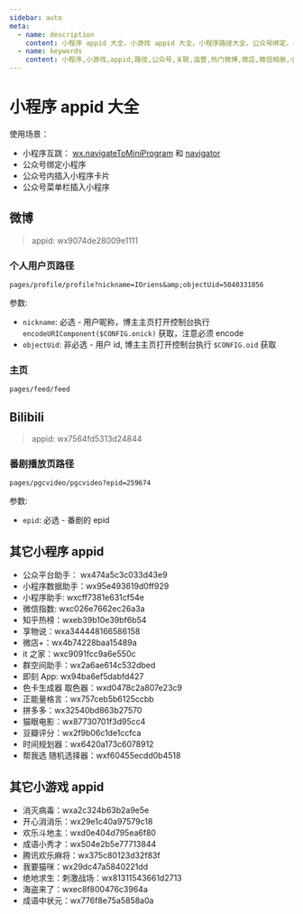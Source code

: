 ```yaml
---
sidebar: auto
meta:
  - name: description
    content: 小程序 appid 大全，小游戏 appid 大全，小程序路径大全，公众号绑定，小程序绑定，小程序引流，如何查看小程序的APPID？
  - name: keywords
    content: 小程序,小游戏,appid,路径,公众号,关联,运营,热门微博,微店,微信相册,小程序引流,如何查看
---
```


# 小程序 appid 大全


使用场景：
- 小程序互跳： [wx.navigateToMiniProgram](https://developers.weixin.qq.com/miniprogram/dev/api/wx.navigateToMiniProgram.html) 和 [navigator](https://developers.weixin.qq.com/miniprogram/dev/component/navigator.html?search-key=navigator)
- 公众号绑定小程序
- 公众号内插入小程序卡片
- 公众号菜单栏插入小程序


## 微博

> appid: wx9074de28009e1111

### 个人用户页路径

```
pages/profile/profile?nickname=IOriens&amp;objectUid=5040331056
```

参数:

- `nickname`: 必选 - 用户昵称，博主主页打开控制台执行 `encodeURIComponent($CONFIG.onick)` 获取，注意必须 encode
- `objectUid`: 非必选 - 用户 id, 博主主页打开控制台执行 `$CONFIG.oid` 获取

### 主页

```
pages/feed/feed
```

## Bilibili

> appid: wx7564fd5313d24844

### 番剧播放页路径

```
pages/pgcvideo/pgcvideo?epid=259674
```

参数:

- `epid`: 必选 - 番剧的 epid

## 其它小程序 appid

- 公众平台助手： wx474a5c3c033d43e9
- 小程序数据助手：wx95e493619d0ff929
- 小程序助手: wxcff7381e631cf54e
- 微信指数: wxc026e7662ec26a3a
- 知乎热榜：wxeb39b10e39bf6b54
- 享物说：wxa344448166586158
- 微店+：wx4b74228baa15489a
- it 之家：wxc9091fcc9a6e550c
- 群空间助手：wx2a6ae614c532dbed
- 即刻 App: wx94ba6ef5dabfd427
- 色卡生成器 取色器：wxd0478c2a807e23c9
- 正能量格言：wx757ceb5b6125ccbb
- 拼多多：wx32540bd863b27570
- 猫眼电影：wx87730701f3d95cc4
- 豆瓣评分：wx2f9b06c1de1ccfca
- 时间规划器：wx6420a173c6078912
- 帮我选 随机选择器：wxf60455ecdd0b4518


## 其它小游戏 appid

- 消灭病毒：wxa2c324b63b2a9e5e
- 开心消消乐：wx29e1c40a97579c18
- 欢乐斗地主：wxd0e404d795ea6f80
- 成语小秀才：wx504e2b5e77713844
- 腾讯欢乐麻将：wx375c80123d32f83f
- 我要猫咪：wx29dc47a5840221dd
- 绝地求生：刺激战场：wx81311543661d2713
- 海盗来了：wxec8f800476c3964a
- 成语中状元：wx776f8e75a5858a0a
